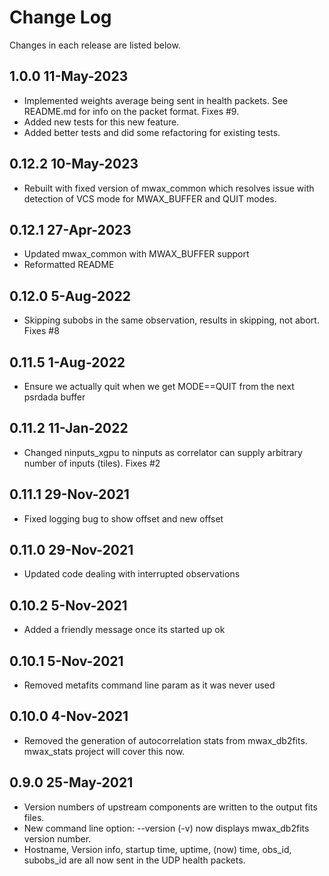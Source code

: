 # Change Log

Changes in each release are listed below.

## 1.0.0 11-May-2023

* Implemented weights average being sent in health packets. See README.md for info on the packet format. Fixes #9.
* Added new tests for this new feature.
* Added better tests and did some refactoring for existing tests.

## 0.12.2 10-May-2023

* Rebuilt with fixed version of mwax_common which resolves issue with detection of VCS mode for MWAX_BUFFER and QUIT modes.

## 0.12.1 27-Apr-2023

* Updated mwax_common with MWAX_BUFFER support
* Reformatted README

## 0.12.0 5-Aug-2022

* Skipping subobs in the same observation, results in skipping, not abort. Fixes #8

## 0.11.5 1-Aug-2022

* Ensure we actually quit when we get MODE==QUIT from the next psrdada buffer

## 0.11.2 11-Jan-2022

* Changed ninputs_xgpu to ninputs as correlator can supply arbitrary number of inputs (tiles). Fixes #2

## 0.11.1 29-Nov-2021

* Fixed logging bug to show offset and new offset

## 0.11.0 29-Nov-2021

* Updated code dealing with interrupted observations

## 0.10.2 5-Nov-2021

* Added a friendly message once its started up ok

## 0.10.1 5-Nov-2021

* Removed metafits command line param as it was never used

## 0.10.0 4-Nov-2021

* Removed the generation of autocorrelation stats from mwax_db2fits. mwax_stats project will cover this now.

## 0.9.0 25-May-2021

* Version numbers of upstream components are written to the output fits files.
* New command line option: --version (-v)  now displays mwax_db2fits version number.
* Hostname, Version info, startup time, uptime, (now) time, obs_id, subobs_id are all now sent in the UDP health packets.
